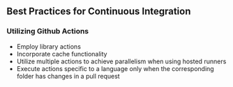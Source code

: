 ## Best Practices for Continuous Integration

### Utilizing Github Actions

- Employ library actions
- Incorporate cache functionality
- Utilize multiple actions to achieve parallelism when using hosted runners
- Execute actions specific to a language only when the corresponding folder has changes in a pull request